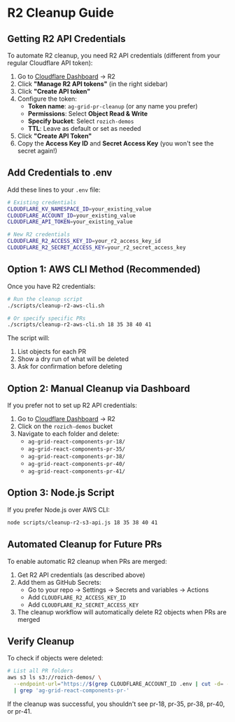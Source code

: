 # R2 Cleanup Guide

## Getting R2 API Credentials

To automate R2 cleanup, you need R2 API credentials (different from your regular Cloudflare API token):

1. Go to [Cloudflare Dashboard](https://dash.cloudflare.com) → R2
2. Click **"Manage R2 API tokens"** (in the right sidebar)
3. Click **"Create API token"**
4. Configure the token:
   - **Token name**: `ag-grid-pr-cleanup` (or any name you prefer)
   - **Permissions**: Select **Object Read & Write**
   - **Specify bucket**: Select `rozich-demos`
   - **TTL**: Leave as default or set as needed
5. Click **"Create API Token"**
6. Copy the **Access Key ID** and **Secret Access Key** (you won't see the secret again!)

## Add Credentials to .env

Add these lines to your `.env` file:

```bash
# Existing credentials
CLOUDFLARE_KV_NAMESPACE_ID=your_existing_value
CLOUDFLARE_ACCOUNT_ID=your_existing_value
CLOUDFLARE_API_TOKEN=your_existing_value

# New R2 credentials
CLOUDFLARE_R2_ACCESS_KEY_ID=your_r2_access_key_id
CLOUDFLARE_R2_SECRET_ACCESS_KEY=your_r2_secret_access_key
```

## Option 1: AWS CLI Method (Recommended)

Once you have R2 credentials:

```bash
# Run the cleanup script
./scripts/cleanup-r2-aws-cli.sh

# Or specify specific PRs
./scripts/cleanup-r2-aws-cli.sh 18 35 38 40 41
```

The script will:

1. List objects for each PR
2. Show a dry run of what will be deleted
3. Ask for confirmation before deleting

## Option 2: Manual Cleanup via Dashboard

If you prefer not to set up R2 API credentials:

1. Go to [Cloudflare Dashboard](https://dash.cloudflare.com) → R2
2. Click on the `rozich-demos` bucket
3. Navigate to each folder and delete:
   - `ag-grid-react-components-pr-18/`
   - `ag-grid-react-components-pr-35/`
   - `ag-grid-react-components-pr-38/`
   - `ag-grid-react-components-pr-40/`
   - `ag-grid-react-components-pr-41/`

## Option 3: Node.js Script

If you prefer Node.js over AWS CLI:

```bash
node scripts/cleanup-r2-s3-api.js 18 35 38 40 41
```

## Automated Cleanup for Future PRs

To enable automatic R2 cleanup when PRs are merged:

1. Get R2 API credentials (as described above)
2. Add them as GitHub Secrets:
   - Go to your repo → Settings → Secrets and variables → Actions
   - Add `CLOUDFLARE_R2_ACCESS_KEY_ID`
   - Add `CLOUDFLARE_R2_SECRET_ACCESS_KEY`
3. The cleanup workflow will automatically delete R2 objects when PRs are merged

## Verify Cleanup

To check if objects were deleted:

```bash
# List all PR folders
aws s3 ls s3://rozich-demos/ \
  --endpoint-url="https://$(grep CLOUDFLARE_ACCOUNT_ID .env | cut -d= -f2).r2.cloudflarestorage.com" \
  | grep 'ag-grid-react-components-pr-'
```

If the cleanup was successful, you shouldn't see pr-18, pr-35, pr-38, pr-40, or pr-41.
